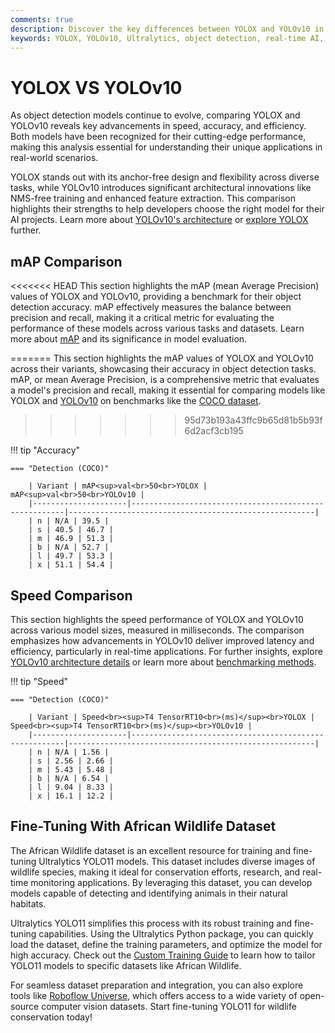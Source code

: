 ```yaml
---
comments: true
description: Discover the key differences between YOLOX and YOLOv10 in this comprehensive comparison. Explore how these models perform in real-time object detection, efficiency, and accuracy, and understand their suitability for edge AI and various computer vision applications.
keywords: YOLOX, YOLOv10, Ultralytics, object detection, real-time AI, edge AI, computer vision, model comparison
---
```


# YOLOX VS YOLOv10

As object detection models continue to evolve, comparing YOLOX and YOLOv10 reveals key advancements in speed, accuracy, and efficiency. Both models have been recognized for their cutting-edge performance, making this analysis essential for understanding their unique applications in real-world scenarios.

YOLOX stands out with its anchor-free design and flexibility across diverse tasks, while YOLOv10 introduces significant architectural innovations like NMS-free training and enhanced feature extraction. This comparison highlights their strengths to help developers choose the right model for their AI projects. Learn more about [YOLOv10's architecture](https://docs.ultralytics.com/models/yolov10/) or [explore YOLOX](https://github.com/Megvii-BaseDetection/YOLOX) further.

## mAP Comparison

<<<<<<< HEAD
This section highlights the mAP (mean Average Precision) values of YOLOX and YOLOv10, providing a benchmark for their object detection accuracy. mAP effectively measures the balance between precision and recall, making it a critical metric for evaluating the performance of these models across various tasks and datasets. Learn more about [mAP](https://www.ultralytics.com/glossary/mean-average-precision-map) and its significance in model evaluation.

=======
This section highlights the mAP values of YOLOX and YOLOv10 across their variants, showcasing their accuracy in object detection tasks. mAP, or mean Average Precision, is a comprehensive metric that evaluates a model's precision and recall, making it essential for comparing models like YOLOX and [YOLOv10](https://docs.ultralytics.com/models/yolov10/) on benchmarks like the [COCO dataset](https://docs.ultralytics.com/datasets/detect/coco/).

> > > > > > > 95d73b193a43ffc9b65d81b5b93f6d2acf3cb195

!!! tip "Accuracy"

    === "Detection (COCO)"

    	| Variant | mAP<sup>val<br>50<br>YOLOX | mAP<sup>val<br>50<br>YOLOv10 |
    	|---------------------|-------------------------------------------------------|-------------------------------------------------------|
    	| n | N/A | 39.5 |
    	| s | 40.5 | 46.7 |
    	| m | 46.9 | 51.3 |
    	| b | N/A | 52.7 |
    	| l | 49.7 | 53.3 |
    	| x | 51.1 | 54.4 |


## Speed Comparison

This section highlights the speed performance of YOLOX and YOLOv10 across various model sizes, measured in milliseconds. The comparison emphasizes how advancements in YOLOv10 deliver improved latency and efficiency, particularly in real-time applications. For further insights, explore [YOLOv10 architecture details](https://docs.ultralytics.com/models/yolov10/) or learn more about [benchmarking methods](https://docs.ultralytics.com/reference/utils/benchmarks/).

!!! tip "Speed"

    === "Detection (COCO)"

    	| Variant | Speed<br><sup>T4 TensorRT10<br>(ms)</sup><br>YOLOX | Speed<br><sup>T4 TensorRT10<br>(ms)</sup><br>YOLOv10 |
    	|---------------------|-------------------------------------------------------|-------------------------------------------------------|
    	| n | N/A | 1.56 |
    	| s | 2.56 | 2.66 |
    	| m | 5.43 | 5.48 |
    	| b | N/A | 6.54 |
    	| l | 9.04 | 8.33 |
    	| x | 16.1 | 12.2 |

## Fine-Tuning With African Wildlife Dataset

The African Wildlife dataset is an excellent resource for training and fine-tuning Ultralytics YOLO11 models. This dataset includes diverse images of wildlife species, making it ideal for conservation efforts, research, and real-time monitoring applications. By leveraging this dataset, you can develop models capable of detecting and identifying animals in their natural habitats.

Ultralytics YOLO11 simplifies this process with its robust training and fine-tuning capabilities. Using the Ultralytics Python package, you can quickly load the dataset, define the training parameters, and optimize the model for high accuracy. Check out the [Custom Training Guide](https://www.ultralytics.com/blog/custom-training-ultralytics-yolo11-with-computer-vision-datasets) to learn how to tailor YOLO11 models to specific datasets like African Wildlife.

For seamless dataset preparation and integration, you can also explore tools like [Roboflow Universe](https://docs.ultralytics.com/datasets/), which offers access to a wide variety of open-source computer vision datasets. Start fine-tuning YOLO11 for wildlife conservation today!
